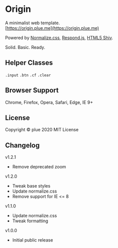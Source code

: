 
# Origin

A minimalist web template.  
[https://origin.plue.me](https://origin.plue.me)  

Powered by [Normalize.css](https://necolas.github.io/normalize.css), [Respond.js](https://github.com/scottjehl/Respond#respondjs), [HTML5 Shiv](https://github.com/afarkas/html5shiv#the-html5-shiv).  

Solid. Basic. Ready.  

## Helper Classes

`.input` `.btn` `.cf` `.clear`

## Browser Support

Chrome, Firefox, Opera, Safari, Edge, IE 9+

## License

Copyright © plue 2020 
MIT License

## Changelog

v1.2.1  
* Remove deprecated zoom

v1.2.0  
* Tweak base styles
* Update normalize.css
* Remove support for IE <= 8

v1.1.0  
* Update normalize.css
* Tweak formatting

v1.0.0  
* Initial public release